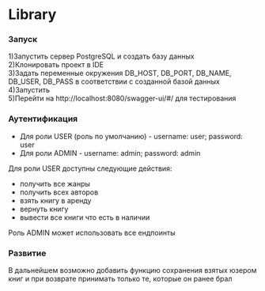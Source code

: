 # Library

### Запуск
1)Запустить сервер PostgreSQL и создать базу данных<br>
2)Клонировать проект в IDE<br>
3)Задать переменные окружения DB_HOST, DB_PORT, DB_NAME, DB_USER, DB_PASS в соответствии с созданной базой данных<br>
4)Запустить<br>
5)Перейти на http://localhost:8080/swagger-ui/#/ для тестирования


### Аутентификация

- Для роли USER (роль по умолчанию) - username: user; password: user
- Для роли ADMIN - username: admin; password: admin

Для роли USER доступны следующие действия: 
- получить все жанры
- получить всех авторов
- взять книгу в аренду
- вернуть книгу
- вывести все книги что есть в наличии

Роль ADMIN может использовать все ендпоинты

### Развитие

В дальнейшем возможно добавить функцию сохранения взятых юзером книг и при возврате принимать только те, которые он ранее брал
